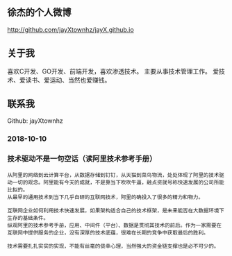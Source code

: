 
<h2>徐杰的个人微博</h2>

http://github.com/jayXtownhz/jayX.github.io


<h2>关于我</h2>

喜欢C开发、GO开发、前端开发，喜欢渗透技术。
主要从事技术管理工作。
爱技术、爱读书、爱运动、当然也爱赚钱。


<h2>联系我</h2>

Github: jayXtownhz


<h3>2018-10-10</h3>

<h3>技术驱动不是一句空话（读阿里技术参考手册）</h3>

    从阿里的网络到云计算平台，从数据存储到钉钉，从天猫到菜鸟物流，处处体现了阿里的技术驱动一切的观念。阿里能有今天的成就，不是靠当下吹吹牛逼，融点资就号称快速发展的公司所能比拟的。
    从最早的通用技术到当下几乎自研的互联网技术，阿里的确投入了很多的精力和物力。
    
    互联网企业如何利用技术快速发展，如果架构适合自己的技术框架，是未来能否在大数据环境下生存的基础条件。
    纵观阿里的技术参考手册，应用、中间件（平台）、数据是贯彻其技术的前后。作为一家需要在互联网中提供服务的企业，没有深厚的技术底蕴，很难在长期的竞争中获取最后的胜利。
    
    技术需要扎扎实实的实现，不能有丝毫的侥幸心理，当然强大的资金链支撑也是必不可少的。

